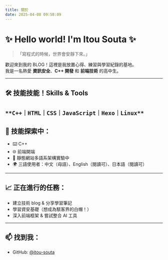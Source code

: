 ```yaml
---
title: 關於
date: 2025-04-08 09:58:09
---
```

# ✨ Hello world! I'm Itou Souta ✨  
> 「寫程式的時候，世界會安靜下來。」

歡迎來到我的 BLOG！這裡是我放置心得、練習與學習紀錄的基地。  
我是一名熱愛 **資訊安全**、**C++ 開發** 和 **前端技術** 的高中生。

---

## 🛠️ 技能技能！Skills & Tools
`**C++｜HTML｜CSS｜JavaScript｜Hexo｜Linux**`
---

## 🔧 技能探索中：
- ⌨️ C++
- 🌐 前端開端
- 🚀 靜態網站多語系架構實驗中
- 🌍 三語使用者：中文（母語）、English（閱讀可）、日本語（閱讀可）
---

## 📈 正在進行的任務：
- 建立技術 blog & 分享學習筆記  
- 學習資安基礎（想成為駭客界的白帽！）  
- 深入前端框架 & 嘗試整合 AI 工具

---

## 📫 找到我：  
- GitHub: [@itou-souta](https://github.com/itou-souta)
